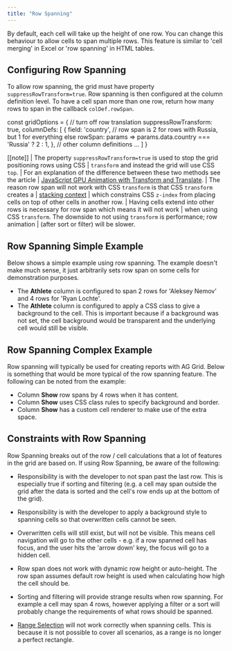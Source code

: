 ```yaml
---
title: "Row Spanning"
---
```


By default, each cell will take up the height of one row. You can change this behaviour
to allow cells to span multiple rows. This feature is similar to 'cell merging' in Excel
or 'row spanning' in HTML tables.

## Configuring Row Spanning

To allow row spanning, the grid must have property `suppressRowTransform=true`.
Row spanning is then configured at the column definition level. To have a cell
span more than one row, return how many rows to span in the callback
`colDef.rowSpan`.

<api-documentation source='column-properties/properties.json' section='spanning' names='["rowSpan"]' ></api-documentation>

<snippet spaceBetweenProperties="true">
const gridOptions = {
    // turn off row translation
    suppressRowTransform: true,
    columnDefs: [
        {
            field: 'country',
            // row span is 2 for rows with Russia, but 1 for everything else
            rowSpan: params => params.data.country === 'Russia' ? 2 : 1,
        },
        // other column definitions ...
    ]
}
</snippet>

[[note]]
| The property `suppressRowTransform=true` is used to stop the grid positioning rows using CSS
| `transform` and instead the grid will use CSS `top`.
| For an explanation of the difference between these two methods see the article
| [JavaScript GPU Animation with Transform and Translate](https://medium.com/ag-grid/javascript-gpu-animation-with-transform-and-translate-bf09c7000aa6).
| The reason row span will not work with CSS `transform` is that CSS `transform` creates a
| [stacking context](https://developer.mozilla.org/en-US/docs/Web/CSS/CSS_Positioning/Understanding_z_index/The_stacking_context)
| which constrains CSS `z-index` from placing cells on top of other cells in another row.
| Having cells extend into other rows is necessary for row span which means it will not work
| when using CSS `transform`. The downside to not using `transform` is performance; row animation
| (after sort or filter) will be slower.

## Row Spanning Simple Example

Below shows a simple example using row spanning. The example doesn't make much sense,
it just arbitrarily sets row span on some cells for demonstration purposes.

- The **Athlete** column is configured to span 2 rows for 'Aleksey Nemov' and 4 rows for 'Ryan Lochte'.
- The **Athlete** column is configured to apply a CSS class to give a background to the cell. This is important because if a background was not set, the cell background would be transparent and the underlying cell would still be visible.

<grid-example title='Row Spanning Simple' name='row-spanning-simple' type='generated' options=' { "exampleHeight":  580 }'></grid-example>

## Row Spanning Complex Example

Row spanning will typically be used for creating reports with AG Grid. Below
is something that would be more typical of the row spanning feature. The following
can be noted from the example:

- Column **Show** row spans by 4 rows when it has content.
- Column **Show** uses CSS class rules to specify background and border.
- Column **Show** has a custom cell renderer to make use of the extra space.

<grid-example title='Row Spanning Complex' name='row-spanning-complex' type='generated' options=' { "exampleHeight": 580 } '></grid-example>

## Constraints with Row Spanning

Row Spanning breaks out of the row / cell calculations that a lot of features in the grid are based on.
If using Row Spanning, be aware of the following:

- Responsibility is with the developer to not span past the last row. This is especially true if sorting and filtering (e.g. a cell may span outside the grid after the data is sorted and the cell's row ends up at the bottom of the grid).

- Responsibility is with the developer to apply a background style to spanning cells so that overwritten cells cannot be seen.

- Overwritten cells will still exist, but will not be visible. This means cell navigation will go to the other cells - e.g. if a row spanned cell has focus, and the user hits the 'arrow down' key, the focus will go to a hidden cell.

- Row span does not work with dynamic row height or auto-height. The row span assumes default row height is used when calculating how high the cell should be.

- Sorting and filtering will provide strange results when row spanning. For example a cell may span 4 rows, however applying a filter or a sort will probably change the requirements of what rows should be spanned.

- [Range Selection](/range-selection/) will not work correctly when spanning cells. This is because it is not possible to cover all scenarios, as a range is no longer a perfect rectangle.
